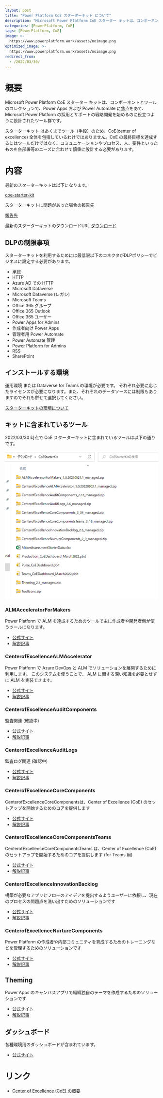 ```yaml
---
layout: post
title: "Power Platform CoE スターターキット について"
description: "Microsoft Power Platform CoE スターター キットは、コンポーネントとツールのコレクションで、Power Apps および Power Automate に焦点をあて、Microsoft Power Platform の採用とサポートの戦略開発を始めるのに役立つように設計されています"
categories: [PowerPlatform, CoE]
tags: [PowerPlatform, CoE]
image: >-
  https://www.powerplatform.work/assets/noimage.png
optimized_image: >-
  https://www.powerplatform.work/assets/noimage.png
redirect_from:
  - /2022/03/30/
---
```


#  概要

Microsoft Power Platform CoE スターター キットは、コンポーネントとツールのコレクションで、Power Apps および Power Automate に焦点をあて、Microsoft Power Platform の採用とサポートの戦略開発を始めるのに役立つように設計されたツール群です。

スターターキット はあくまでツール（手段）のため、CoE(center of excellence) 全体を包括しているわけではありません。CoE の最終目標を達成するにはツールだけではなく、コミュニケーションやプロセス、人、要件といったものを各部署等のニーズに合わせて慎重に設計する必要があります。

# 内容

最新のスターターキットは以下になります。

[coe-starter-kit](https://github.com/microsoft/coe-starter-kit)

スターターキットに問題があった場合の報告先

[報告先](https://aka.ms/coe-starter-kit-issues)

最新のスターターキットのダウンロードURL
[ダウンロード](https://aka.ms/CoEStarterKitDownload)



## DLPの制限事項

スターターキットを利用するためには最低限以下のコネクタがDLPポリシーでビジネスに設定する必要があります。

- 承認
- HTTP
- Azure AD での HTTP
- Microsoft Dataverse
- Microsoft Dataverse (レガシ)
- Microsoft Teams
- Office 365 グループ
- Office 365 Outlook
- Office 365 ユーザー
- Power Apps for Admins
- 作成者向け Power Apps
- 管理者用 Power Automate
- Power Automate 管理
- Power Platform for Admins
- RSS
- SharePoint

## インストールする環境

運用環境 または Dataverse for Teams の環境が必要です。
それぞれ必要に応じたライセンスが必要になります。また、それぞれのデータソースには制限もありますのでそれも併せて選択してください。

[スターターキットの環境について](https://docs.microsoft.com/ja-jp/power-platform/guidance/coe/setup#prepare-your-environment)

## キットに含まれているツール

2022/03/30 時点で CoE スターターキットに含まれているツールは以下の通りです。

<img src="/assets/blogpost/2022/033001.png"/><br/>


### ALMAcceleratorForMakers

Power Platform で ALM を達成するためのツールで主に作成者や開発者側が使うツールになります。

- [公式サイト](https://docs.microsoft.com/ja-jp/power-platform/guidance/coe/almaccelerator-components)
- [解説記事](https://www.powerplatform.work/PowerPlatformCoE_ALMAcceleratorForMakers/)


### CenterofExcellenceALMAccelerator

Power Platform で Azure DevOps と ALM でソリューションを展開するために利用します。
このシステムを使うことで、 ALM に関する深い知識を必要とせずに ALM を実装できます。

- [公式サイト](https://docs.microsoft.com/ja-jp/power-platform/guidance/coe/almacceleratorpowerplatform-components)
- [解説記事](https://www.powerplatform.work/PowerPlatformCoE_CenterofExcellenceALMAccelerator/)

### CenterofExcellenceAuditComponents

監査関連 (確認中) 

- [公式サイト](https://docs.microsoft.com/ja-jp/power-platform/guidance/coe/setup-auditlog)
- [解説記事](https://www.powerplatform.work/PowerPlatformCoE_CenterofExcellenceAuditComponents/)

### CenterofExcellenceAuditLogs

監査ログ関連 (確認中) 

- [公式サイト](https://docs.microsoft.com/ja-jp/power-platform/guidance/coe/setup-auditlog)
- [解説記事](https://www.powerplatform.work/PowerPlatformCoE_CenterofExcellenceAuditLogs/)


### CenterofExcellenceCoreComponents

CenterofExcellenceCoreComponentsは、Center of Excellence (CoE) のセットアップを開始するためのコアを提供します

- [公式サイト](https://docs.microsoft.com/ja-jp/power-platform/guidance/coe/core-components)
- [解説記事](https://www.powerplatform.work/PowerPlatformCoE_CenterofExcellenceCoreComponents/)

### CenterofExcellenceCoreComponentsTeams

CenterofExcellenceCoreComponentsTeams は、Center of Excellence (CoE) のセットアップを開始するためのコアを提供します (for Teams 用)

- [公式サイト](https://docs.microsoft.com/ja-jp/power-platform/guidance/coe/core-components)
- [解説記事](https://www.powerplatform.work/PowerPlatformCoE_CenterofExcellenceCoreComponentsTeams/)

### CenterofExcellenceInnovationBacklog

構築が必要なアプリとフローのアイデアを提出するようユーザーに依頼し、現在のプロセスの問題点を洗い出すためのソリューションです

- [公式サイト](https://docs.microsoft.com/ja-jp/power-platform/guidance/coe/innovationbacklog-components)
- [解説記事](https://www.powerplatform.work/PowerPlatformCoE_CenterofExcellenceInnovationBacklog-copy/)

### CenterofExcellenceNurtureComponents

Power Platform の作成者や内部コミュニティを育成するためのトレーニングなどを管理するためのソリューションです

- [公式サイト](https://docs.microsoft.com/ja-jp/power-platform/guidance/coe/nurture-components)
- [解説記事](https://www.powerplatform.work/PowerPlatformCoE_CenterofExcellenceNurtureComponents/)

## Theming

Power Apps のキャンバスアプリで組織独自のテーマを作成するためのソリューションです

- [公式サイト](https://docs.microsoft.com/ja-jp/power-platform/guidance/coe/theming-components)
- [解説記事](https://www.powerplatform.work/PowerPlatformCoE_Theming/)

## ダッシュボード

各種環境用のダッシュボードが含まれています。

- [公式サイト](https://docs.microsoft.com/ja-jp/power-platform/guidance/coe/setup-powerbi)


# リンク

- [Center of Excellence (CoE) の概要](https://docs.microsoft.com/ja-jp/power-platform/guidance/coe/overview)


